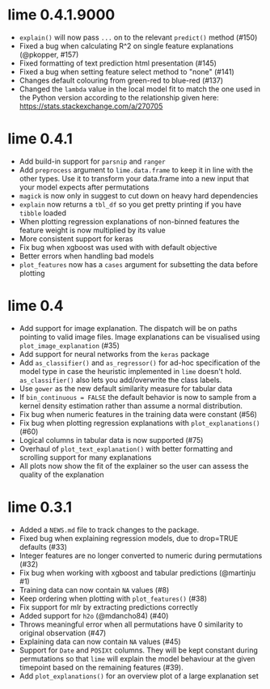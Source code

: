 # lime 0.4.1.9000

* `explain()` will now pass `...` on to the relevant `predict()` method (#150)
* Fixed a bug when calculating R^2 on single feature explanations (@pkopper, #157)
* Fixed formatting of text prediction html presentation (#145)
* Fixed a bug when setting feature select method to "none" (#141)
* Changes default colouring from green-red to blue-red (#137)
* Changed the `lambda` value in the local model fit to match the one used in the
  Python version according to the relationship given here:
  https://stats.stackexchange.com/a/270705

# lime 0.4.1

* Add build-in support for `parsnip` and `ranger`
* Add `preprocess` argument to `lime.data.frame` to keep it in line with the 
  other types. Use it to transform your data.frame into a new input that your
  model expects after permutations
* `magick` is now only in suggest to cut down on heavy hard dependencies
* `explain` now returns a `tbl_df` so you get pretty printing if you have 
  `tibble` loaded
* When plotting regression explanations of non-binned features the 
  feature weight is now multiplied by its value
* More consistent support for keras
* Fix bug when xgboost was used with with default objective
* Better errors when handling bad models
* `plot_features` now has a `cases` argument for subsetting the data before 
  plotting


# lime 0.4

* Add support for image explanation. The dispatch will be on paths pointing to
  valid image files. Image explanations can be visualised using 
  `plot_image_explanation` (#35)
* Add support for neural networks from the `keras` package
* Add `as_classifier()` and `as_regressor()` for ad-hoc specification of the 
  model type in case the heuristic implemented in `lime` doesn't hold. 
  `as_classifier()` also lets you add/overwrite the class labels.
* Use `gower` as the new default similarity measure for tabular data
* If `bin_continuous = FALSE` the default behavior is now to sample from a 
  kernel density estimation rather than assume a normal distribution.
* Fix bug when numeric features in the training data were constant (#56)
* Fix bug when plotting regression explanations with `plot_explanations()` (#60)
* Logical columns in tabular data is now supported (#75)
* Overhaul of `plot_text_explanation()` with better formatting and scrolling
  support for many explanations
* All plots now show the fit of the explainer so the user can assess the quality
  of the explanation

# lime 0.3.1

* Added a `NEWS.md` file to track changes to the package.
* Fixed bug when explaining regression models, due to drop=TRUE defaults (#33)
* Integer features are no longer converted to numeric during permutations (#32)
* Fix bug when working with xgboost and tabular predictions (@martinju #1)
* Training data can now contain `NA` values (#8) 
* Keep ordering when plotting with `plot_features()` (#38)
* Fix support for mlr by extracting predictions correctly
* Added support for `h2o` (@mdancho84) (#40)
* Throws meaningful error when all permutations have 0 similarity to original
  observation (#47)
* Explaining data can now contain `NA` values (#45)
* Support for `Date` and `POSIXt` columns. They will be kept constant during
  permutations so that `lime` will explain the model behaviour at the given 
  timepoint based on the remaining features (#39).
* Add `plot_explanations()` for an overview plot of a large explanation set
